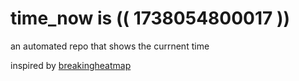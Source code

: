 # time_now is (( 1738054800017 ))

an automated repo that shows the currnent time

inspired by [breakingheatmap](https://github.com/breakingheatmap/breakingheatmap)